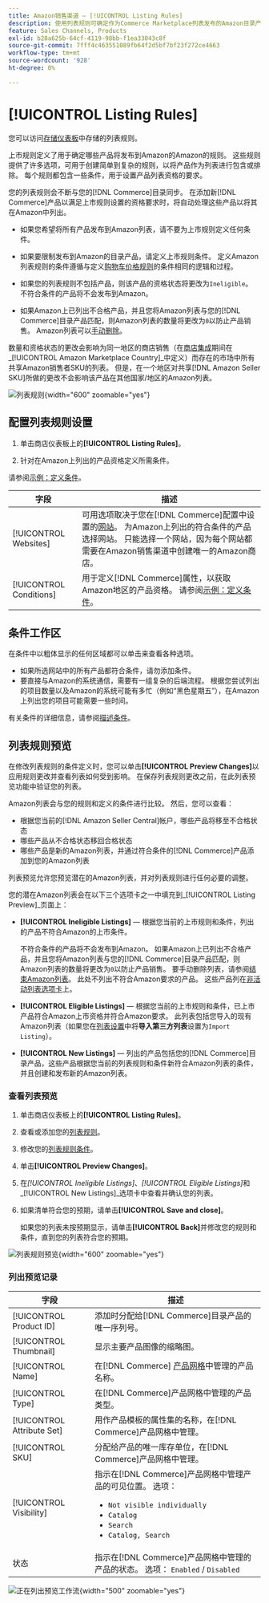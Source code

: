 ```yaml
---
title: Amazon销售渠道 — [!UICONTROL Listing Rules]
description: 使用列表规则可确定作为Commerce Marketplace列表发布的Amazon目录产品。
feature: Sales Channels, Products
exl-id: b28a625b-64cf-4119-98bb-f1ea33043c8f
source-git-commit: 7fff4c463551089fb64f2d5bf7bf23f272ce4663
workflow-type: tm+mt
source-wordcount: '928'
ht-degree: 0%

---
```


# [!UICONTROL Listing Rules]

您可以访问[存储仪表板](./amazon-store-dashboard.md)中存储的列表规则。

上市规则定义了用于确定哪些产品将发布到Amazon的Amazon的规则。 这些规则提供了许多选项，可用于创建简单到复杂的规则，以将产品作为列表进行包含或排除。 每个规则都包含一些条件，用于设置产品列表资格的要求。

您的列表规则会不断与您的[!DNL Commerce]目录同步。 在添加新[!DNL Commerce]产品以满足上市规则设置的资格要求时，将自动处理这些产品以将其在Amazon中列出。

- 如果您希望将所有产品发布到Amazon列表，请不要为上市规则定义任何条件。

- 如果要限制发布到Amazon的目录产品，请定义上市规则条件。 定义Amazon列表规则的条件遵循与定义[购物车价格规则](https://experienceleague.adobe.com/docs/commerce-admin/marketing/promotions/cart-rules/price-rules-cart.html)的条件相同的逻辑和过程。

- 如果您的列表规则不包括产品，则该产品的资格状态将更改为`Ineligible`。 不符合条件的产品将不会发布到Amazon。

- 如果Amazon上已列出不合格产品，并且您将Amazon列表与您的[!DNL Commerce]目录产品匹配，则Amazon列表的数量将更改为`0`以防止产品销售。 Amazon列表可以[手动删除](./end-listings-manually.md)。

数量和资格状态的更改会影响为同一地区的商店销售（在[商店集成](./store-integration.md)期间在&#x200B;_[!UICONTROL Amazon Marketplace Country]_中定义）而存在的市场中所有共享Amazon销售者SKU的列表。 但是，在一个地区对共享[!DNL Amazon Seller SKU]所做的更改不会影响该产品在其他国家/地区的Amazon列表。

![列表规则](assets/ob-listing-rules.png){width="600" zoomable="yes"}

## 配置列表规则设置

1. 单击商店仪表板上的&#x200B;**[!UICONTROL Listing Rules]**。

1. 针对在Amazon上列出的产品资格定义所需条件。

请参阅[示例：定义条件](./ob-define-condition-example.md)。

| 字段 | 描述 |
|-------------------------|---------------------------------------------------------------------------------------------------------------------------------------------------------------------------------------------------------------------------------------------------------------------------------------------------------------------------------------------------------------------------------------|
| [!UICONTROL Websites] | 可用选项取决于您在[!DNL Commerce]配置中设置的[网站](https://experienceleague.adobe.com/docs/commerce-admin/start/setup/websites-stores-views.html)。 为Amazon上列出的符合条件的产品选择网站。 只能选择一个网站，因为每个网站都需要在Amazon销售渠道中创建唯一的Amazon商店。 |
| [!UICONTROL Conditions] | 用于定义[!DNL Commerce]属性，以获取Amazon地区的产品资格。 请参阅[示例：定义条件](./ob-define-condition-example.md)。 |

## 条件工作区

在条件中以粗体显示的任何区域都可以单击来查看各种选项。

- 如果所选网站中的所有产品都符合条件，请勿添加条件。
- 要直接与Amazon的系统通信，需要有一组复杂的后端流程。 根据您尝试列出的项目数量以及Amazon的系统可能有多忙（例如“黑色星期五”），在Amazon上列出您的项目可能需要一些时间。

有关条件的详细信息，请参阅[描述条件](https://experienceleague.adobe.com/docs/commerce-admin/marketing/promotions/cart-rules/price-rules-cart.html)。

## 列表规则预览

在修改列表规则的条件定义时，您可以单击&#x200B;**[!UICONTROL Preview Changes]**&#x200B;以应用规则更改并查看列表如何受到影响。 在保存列表规则更改之前，在此列表预览功能中验证您的列表。

Amazon列表会与您的规则和定义的条件进行比较。 然后，您可以查看：

- 根据您当前的[!DNL Amazon Seller Central]帐户，哪些产品将移至不合格状态
- 哪些产品从不合格状态移回合格状态
- 哪些产品是新的Amazon列表，并通过符合条件的[!DNL Commerce]产品添加到您的Amazon列表

列表预览允许您预览潜在的Amazon列表，并对列表规则进行任何必要的调整。

您的潜在Amazon列表会在以下三个选项卡之一中填充到&#x200B;_[!UICONTROL Listing Preview]_页面上：

- **[!UICONTROL Ineligible Listings]** — 根据您当前的上市规则和条件，列出的产品不符合Amazon的上市条件。

  不符合条件的产品将不会发布到Amazon。 如果Amazon上已列出不合格产品，并且您将Amazon列表与您的[!DNL Commerce]目录产品匹配，则Amazon列表的数量将更改为`0`以防止产品销售。 要手动删除列表，请参阅[结束Amazon列表](./end-listings-manually.md)。 此处不列出不符合Amazon要求的产品。 这些产品列在[非活动列表选项卡](./inactive-listings.md)上。

- **[!UICONTROL Eligible Listings]** — 根据您当前的上市规则和条件，已上市产品符合Amazon上市资格并符合Amazon要求。 此列表包括您导入的现有Amazon列表（如果您在[列表设置](./third-party-listing-settings.md)中将&#x200B;**导入第三方列表**&#x200B;设置为`Import Listing`）。

- **[!UICONTROL New Listings]** — 列出的产品包括您的[!DNL Commerce]目录产品，这些产品根据您当前的列表规则和条件新符合Amazon列表的条件，并且创建和发布新的Amazon列表。

### 查看列表预览

1. 单击商店仪表板上的&#x200B;**[!UICONTROL Listing Rules]**。

1. 查看或添加您的[列表规则](./listing-rules.md)。

1. 修改您的[列表规则条件](./ob-define-condition-example.md)。

1. 单击&#x200B;**[!UICONTROL Preview Changes]**。

1. 在&#x200B;_[!UICONTROL Ineligible Listings]_、_[!UICONTROL Eligible Listings]_&#x200B;和&#x200B;_[!UICONTROL New Listings]_选项卡中查看并确认您的列表。

1. 如果清单符合您的预期，请单击&#x200B;**[!UICONTROL Save and close]**。

   如果您的列表未按预期显示，请单击&#x200B;**[!UICONTROL Back]**&#x200B;并修改您的规则和条件，直到您的列表符合您的预期。

![列表规则预览](assets/amazon-listing-rule-preview.png){width="600" zoomable="yes"}

### 列出预览记录

| 字段 | 描述 |
|----------------------------|---------------------------------------------------------------------------------------------------------------------------------------------------------------------------------------------------------|
| [!UICONTROL Product ID] | 添加时分配给[!DNL Commerce]目录产品的唯一序列号。 |
| [!UICONTROL Thumbnail] | 显示主要产品图像的缩略图。 |
| [!UICONTROL Name] | 在[!DNL Commerce] [产品网格](https://experienceleague.adobe.com/docs/commerce-admin/catalog/products/products-list.html)中管理的产品名称。 |
| [!UICONTROL Type] | 在[!DNL Commerce]产品网格中管理的产品类型。 |
| [!UICONTROL Attribute Set] | 用作产品模板的属性集的名称，在[!DNL Commerce]产品网格中管理。 |
| [!UICONTROL SKU] | 分配给产品的唯一库存单位，在[!DNL Commerce]产品网格中管理。 |
| [!UICONTROL Visibility] | 指示在[!DNL Commerce]产品网格中管理产品的可见位置。 选项：<ul><li>`Not visible individually`</li><li>`Catalog`</li><li>`Search`</li><li>`Catalog, Search`</li></ul> |
| 状态 | 指示在[!DNL Commerce]产品网格中管理的产品的状态。 选项： `Enabled` / `Disabled` |

![正在列出预览工作流](assets/listing-preview-flowchart.png){width="500" zoomable="yes"}
